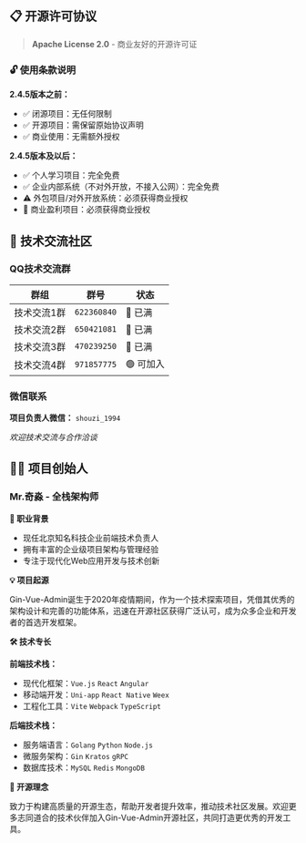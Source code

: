 
<div class="license-section">

## 📋 开源许可协议

> **Apache License 2.0** - 商业友好的开源许可证

### 🔓 使用条款说明

**2.4.5版本之前：**
- ✅ 闭源项目：无任何限制
- ✅ 开源项目：需保留原始协议声明
- ✅ 商业使用：无需额外授权

**2.4.5版本及以后：**
- ✅ 个人学习项目：完全免费
- ✅ 企业内部系统（不对外开放，不接入公网）：完全免费
- ⚠️ 外包项目/对外开放系统：必须获得商业授权
- 💼 商业盈利项目：必须获得商业授权

</div>

<div class="contact-section">

## 💬 技术交流社区

### QQ技术交流群

| 群组 | 群号 | 状态 |
|------|------|------|
| 技术交流1群 | `622360840` | 🔴 已满 |
| 技术交流2群 | `650421081` | 🔴 已满 |
| 技术交流3群 | `470239250` | 🔴 已满 |
| 技术交流4群 | `971857775` | 🟢 可加入 |

### 微信联系

**项目负责人微信：** `shouzi_1994`

*欢迎技术交流与合作洽谈*

</div>
<div class="author-intro">

## 👨‍💻 项目创始人

### <span style="color:var(--vp-c-brand)">Mr.奇淼</span> - 全栈架构师

**🏢 职业背景**
- 现任北京知名科技企业前端技术负责人
- 拥有丰富的企业级项目架构与管理经验
- 专注于现代化Web应用开发与技术创新

**💡 项目起源**

Gin-Vue-Admin诞生于2020年疫情期间，作为一个技术探索项目，凭借其优秀的架构设计和完善的功能体系，迅速在开源社区获得广泛认可，成为众多企业和开发者的首选开发框架。

**🛠 技术专长**

**前端技术栈：**
- 现代化框架：`Vue.js` `React` `Angular`
- 移动端开发：`Uni-app` `React Native` `Weex`
- 工程化工具：`Vite` `Webpack` `TypeScript`

**后端技术栈：**
- 服务端语言：`Golang` `Python` `Node.js`
- 微服务架构：`Gin` `Kratos` `gRPC`
- 数据库技术：`MySQL` `Redis` `MongoDB`

**🌟 开源理念**

致力于构建高质量的开源生态，帮助开发者提升效率，推动技术社区发展。欢迎更多志同道合的技术伙伴加入Gin-Vue-Admin开源社区，共同打造更优秀的开发工具。

</div>


<VPTeamPage>
  <VPTeamPageTitle>
    <template #title>
      核心开发小组
    </template>
    <template #lead>
      The development of Gin-Vue-admin is guided by an international
      team, some of whom have chosen to be featured below.
    </template>
  </VPTeamPageTitle>
  <VPTeamMembers size="small" :members="memberList"/>
    <VPTeamPageSection>
        <template #title>鸣谢</template>
        <template #members>
          <VPTeamMembers size="small" :members="memberList2" />
        </template>
    </VPTeamPageSection>
</VPTeamPage>






<script setup>
import {
  VPTeamPage,
  VPTeamPageTitle,
  VPTeamMembers,
  VPTeamPageSection
} from 'vitepress/theme';
import hongyi from '/guanwang/hongyi.jpg'
import djl from '/guanwang/djl.jpg'
import GL from '/guanwang/GL.jpg'
import jianguo from '/guanwang/jianguo.jpg'
import bin from '/guanwang/bin.jpg'
import jjz from '/guanwang/jjz.jpg'
import lw from '/guanwang/lw.jpg'
import ph from '/guanwang/ph.jpg'
import sc from '/guanwang/sc.jpg'
import sh from '/guanwang/sh.jpg'
import ll from '/guanwang/LL.jpg'
import yr from '/guanwang/YR.jpg'
import tscuite from '/guanwang/tscuite.jpg'
import azir from '/guanwang/azir.jpg'

const memberList = [
    { 
        avatar: jjz, 
        name: '奇淼' ,
        org : '全栈开发· 北京' , 
        desc :'用魔法打败魔法， 用代码打败代码， 一个普普通通的IT从业者， 一台无情的编码机器。gin-vue-admin项目发起者， 团队一块砖， 随便用， 随便搬， 负责gin - vue - admin的整体功能开发， 基础设施建设。' , 
        sponsor : 'https://www.gin-vue-admin.com/coffee/'
    },
    { 
        avatar: sc, 
        name: 'krank' ,
        org : '前端开发· 北京' , 
        desc :'风暴中出生的krank， vue使用者， go学习者， 前端开发， 奇淼的马仔。负责gin-vue-admin的前端页面开发， 功能完善， 基础前端工具开发。 辅助进行前端基础架构建设， 通用功能组件封装。' , 
        sponsor : 'https://github.com/krank666'
    },
    { 
        avatar: sh, 
        name: 'SliverHorn' ,
        org : '后端开发· 广州' , 
        desc :'任何时候，绝不骄傲，绝不轻敌，摸清对方心里，使劲浑身解数，保持笑容和品行，无论发生什么，千万不要忘记扑克脸。负责gin-vue-admin的新功能研发测试与改进,kratos-vue-admin微服务开发与维护, gf-vue-admin的后端维护, 社区日常维护管理等工作。' , 
        sponsor : 'https://github.com/SliverHorn'
    },
    { 
        avatar: ll, 
        name: 'LLemonGreen' ,
        org : '创业· 深圳' , 
        desc :' 敲代码， 做潮牌， 玩音乐， 拍视频。 目前在代码外包、潮牌同步发展阶段。github缝合怪。参与gin-vue-admin的一些功能测试和文档维护， 参与社区吹水' , 
        sponsor : 'https://github.com/LLemonGreen'
    },
    { 
        avatar: lw, 
        name: 'LeonardWang' ,
        org : '开发· 杭州' , 
        desc :'跟着gva大佬们打怪升级， 喜欢搞一些底层骚操作， 乐于“ 折腾” 的垃圾佬.负责gin-vue-admin的静态文件打包功能开发， 搬砖工程师。' , 
        sponsor : 'https://github.com/WangLeonard'
    },
    { 
        avatar: bin, 
        name: '卷彬' ,
        org : '后端开发·北京' , 
        desc :'永远不要高看自己，leetcode 活跃者，我的世界只有卷，天天吃卷饼。口头禅：卷不死我的终将成为我的手下败将' , 
        sponsor : 'https://github.com/songzhibin97'
    },
    { 
        avatar: ph, 
        name: '胖虎' ,
        org : '前端开发·苏州' , 
        desc :'No talking ,Show me code。 负责gva前端开发。gva周边开发，社区日常维护' , 
        sponsor : 'https://github.com/bypanghu'
    },
    { 
        avatar: tscuite, 
        name: 'tscuite' ,
        org : '运维·北京' , 
        desc :'奇淼的小迷弟二号，(英文名全称：The sun comes up in the east)，负责项目的devops，不学习就会焦虑的萌新' , 
        sponsor : 'https://github.com/tscuite'
    },
    {
        avatar: azir, 
        name: 'Azir' ,
        org : '全栈开发·广东' , 
        desc :'负责 gva 前端部分内容开发迭代，UI 美化。对开源与技术充满热情，喜欢折腾各种新技术。' , 
        sponsor : 'https://github.com/Azir-11',
    }

]



const memberList2 = [
    { 
        avatar: djl, 
        name: 'djl' ,
        org : '前端研发· 北京' , 
        desc :'vue使用者， go学习者， 前端开发。 负责gin - vue - admin的前端页面开发， UI样式维护' , 
        sponsor : 'https://github.com/piexlmax'
    },
    { 
        avatar: yr, 
        name: 'rainyan' ,
        org : '架构师· 深圳' , 
        desc :'架构设计， 前沿技术探索， 技术应用.武大本硕， 鹅厂员工， 单身没颜缺钱。 善于人际交往， 有领导能力， 喜欢体验新鲜的事物， 喜欢旅游， 口才很好。 雅思7 .5， 喜欢学习各种语言和各种方言.' , 
        sponsor : 'https://github.com/Ruio9244'
    },
    { 
        avatar: GL, 
        name: 'Granty1' ,
        org : '服务器开发· 上海' , 
        desc :'编写部分服务端代码。' , 
        sponsor : 'https://github.com/piexlmax'
    },
    { 
        avatar: hongyi, 
        name: '弘一' ,
        org : 'UE设计师·长沙' , 
        desc :' 行走在路上的UE， PM学习者， 佛学爱好者。' , 
        sponsor : 'https://github.com/piexlmax'
    },
    { 
        avatar: jianguo, 
        name: '坚果' ,
        org : '移动端开发·北京' , 
        desc :'写博客，敲代码，吹水，奇淼的小跟班。 负责gin - vue - admin的推广与社区的维护 ' , 
        sponsor : 'https://github.com/piexlmax'
    },
]
</script>
<style>
.avatar-img{
    height : 100%
}
</style>

